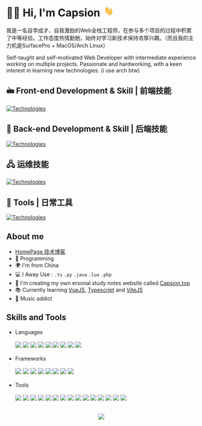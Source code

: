 <h1>🏄‍♂️ Hi, I'm Capsion <img width="30px" src="https://github.com/MrAnyx/MrAnyx/blob/master/assets/hand.gif"></h1>

<p>
我是一名自学成才、自我激励的Web全栈工程师，在参与多个项目的过程中积累了中等经验。工作态度热情勤勉，始终对学习新技术保持浓厚兴趣。（而且我的主力机是SurfacePro + MacOS/Arch Linux）</p>
<p>
Self-taught and self-motivated Web Developer with intermediate experience working on multiple projects. Passionate and hardworking, with a keen interest in learning new technologies. (i use arch btw)
</p>

## 🖮 Front-end Development & Skill | 前端技能
<p>
  <a href="https://skills-icons.vercel.app">
    <img src="https://skills-icons.vercel.app/api/icons?theme=dark&i=html,css,js,ts,react,vue,pug,scss,stylus,tailwind,gsaps,vite,vitest,electron,pinia,docusaurus,npm,pnpm" alt="Technologies">
  </a>
</p>

## 🔧 Back-end Development & Skill | 后端技能
<p>
  <a href="https://skills-icons.vercel.app">
    <img src="https://skills-icons.vercel.app/api/icons?theme=dark&i=python,java,nodejs,lua,php,mysql,sql,mongodb,sqlite,prisma,postgres,springboot,fastapi,django,swagger,nuxt,nestjs,nextj,gin" alt="Technologies">
  </a>
</p>

## 🖧 运维技能
<p>
  <a href="https://skills-icons.vercel.app">
    <img src="https://skills-icons.vercel.app/api/icons?theme=dark&i=linux,arch,vim,docker,docker-composer,nginx,cloudflare,aws,bash" alt="Technologies">
  </a>
</p>


## 🧰 Tools | 日常工具
<p>
  <a href="https://skills-icons.vercel.app">
    <img src="https://skills-icons.vercel.app/api/icons?theme=dark&i=git,github,githubactions,prisma,neovim,gcp,vercel,ps,ae,figma,obsidian,vscode" alt="Technologies">
  </a>
</p>

## About me
- [HomePage 技术博客](https://www.capsion.top/)
- :blue_heart: Programming
- :earth_africa: I'm from China
- :computer: I Away Use :  `.ts` `.py` `.java` `.lua` `.php`
- :love_you_gesture: I'm creating my own ersonal study notes website called [Capsion.top](https://capsion.top)
- :books: Currently learning [VueJS](https://v3.vuejs.org/), [Typescript](https://www.typescriptlang.org/) and [ViteJS](https://vitejs.dev/)
- :musical_note: Music addict



## Skills and Tools
<ul algin="center">
<li>Languages</li>
</br>
<img src="https://img.shields.io/badge/Markdown-000000?style=flat&logo=markdown&logoColor=white">
<img src="https://img.shields.io/badge/JavaScript-F7DF1E?style=flat&logo=javascript&logoColor=white">
<img src="https://img.shields.io/badge/HTML-E34F26?style=flat&logo=html5&logoColor=white">
<img src="https://img.shields.io/badge/pug-A86454?style=flat&logo=pug&logoColor=white">
<img src="https://img.shields.io/badge/CSS-1572B6?style=flat&logo=css3&logoColor=white">
<img src="https://img.shields.io/badge/stylus-5294E2?style=flat&logo=stylus&logoColor=white">
<img src="https://img.shields.io/badge/Json-000000?style=flat&logo=json&logoColor=white">
<img src="https://img.shields.io/badge/Python-3776AB?style=flat&logo=python&logoColor=white">
<img src="https://img.shields.io/badge/NodeJS-339933?style=flat&logo=node.js&logoColor=white">

</br>
</br>

<li>Frameworks</li>
</br>
<img src="https://img.shields.io/badge/VueJS-4FC08D?style=flat&logo=vue.js&logoColor=white">
<img src="https://img.shields.io/badge/uniapp-07C160?style=flat&logo=WeChat&logoColor=white">
<img src="https://img.shields.io/badge/Electron-47848F?style=flat&logo=electron&logoColor=white">
<img src="https://img.shields.io/badge/vite-646CFF?style=flat&logo=vite&logoColor=white">
<img src="https://img.shields.io/badge/webpack-8DD6F9?style=flat&logo=webpack&logoColor=white">
<img src="https://img.shields.io/badge/rollup-EC4A3F?style=flat&logo=rollup.js&logoColor=white">
<img src="https://img.shields.io/badge/JQuery-0769AD?style=flat&logo=jquery&logoColor=white">
<img src="https://img.shields.io/badge/GraphQL-E10098?style=flat&logo=graphql&logoColor=white">

</br>
</br>

<li>Tools</li>
</br>
<img src="https://img.shields.io/badge/NGINX-009639?style=flat&logo=NGINX&logoColor=white">
<img src="https://img.shields.io/badge/Git-F05032?style=flat&logo=git&logoColor=white">
<img src="https://img.shields.io/badge/NPM-CB3837?style=flat&logo=npm&logoColor=white">
<img src="https://img.shields.io/badge/Sublime%20Text-FF9800?style=flat&logo=Sublime%20Text&logoColor=white">
<img src="https://img.shields.io/badge/PyCharm-green?style=flat&logo=PyCharm&logoColor=white">
<img src="https://img.shields.io/badge/Visual Studio Code-007ACC?style=flat&logo=visual-studio-code&logoColor=white">
<img src="https://img.shields.io/badge/docker-2496ED?style=flat&logo=Docker&logoColor=white">
<img src="https://img.shields.io/badge/JenKins-D24939?style=flat&logo=Jenkins&logoColor=white">
<img src="https://img.shields.io/badge/CentOS-262577?style=flat&logo=CentOS&logoColor=white">
<img src="https://img.shields.io/badge/FileZilla-BF0000?style=flat&logo=filezilla&logoColor=white">
<img src="https://img.shields.io/badge/Photoshop-31A8FF?style=flat&logo=adobe-photoshop&logoColor=white">
<img src="https://img.shields.io/badge/MySQL-4479A1?style=flat&logo=MySQL&logoColor=white">
<img src="https://img.shields.io/badge/MongoDB-47A248?style=flat&logo=MongoDB&logoColor=white">
<img src="https://img.shields.io/badge/MariaDB-003545?style=flat&logo=mariadb&logoColor=white">
<img src="https://img.shields.io/badge/Swagger-85EA2D?style=flat&logo=Swagger&logoColor=white">

</br>



</br>
</ul>

<p align="center">
  <img src = "https://github-readme-stats.vercel.app/api/top-langs/?username=mucpsing&theme=radical&count_private=true&hide=jupyter%20notebook">
</p>


